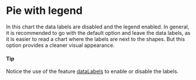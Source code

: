 # Pie with legend

In this chart the data labels are disabled and the legend enabled. In general, it is recommended to go with the default option and leave the data labels, as it is easier to read a chart where the labels are next to the shapes. But this option provides a cleaner visual appearance.

#### Tip
Notice the use of the feature [dataLabels](http://api.highcharts.com/highcharts/plotOptions.pie.dataLabels.enabled) to enable or disable the labels.